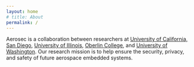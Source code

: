 ```yaml
---
layout: home
# title: About
permalink: /
---
```

Aerosec is a collaboration between researchers at <a href="https://cse.ucsd.edu/" target="_blank">University of California, San Diego</a>, <a href="https://cs.illinois.edu/" target="_blank">University of Illinois</a>, <a href="https://www.cs.oberlin.edu/" target="_blank">Oberlin College</a>, and <a href="https://www.cs.washington.edu/" target="_blank">University of Washington</a>. Our research mission is to help ensure the security, privacy, and safety of future aerospace embedded systems.
